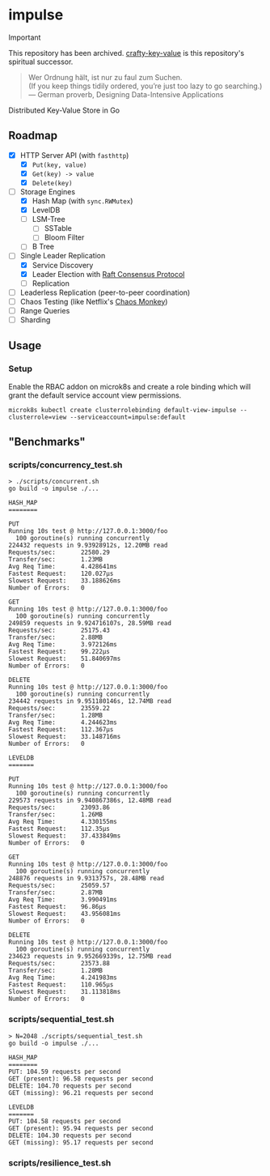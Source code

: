 # impulse

> [!IMPORTANT]
> This repository has been archived. [crafty-key-value](https://github.com/st3v3nmw/crafty-key-value) is this repository's spiritual successor.

> Wer Ordnung hält, ist nur zu faul zum Suchen. \
> (If you keep things tidily ordered, you’re just too lazy to go searching.) \
> — German proverb, Designing Data-Intensive Applications

Distributed Key-Value Store in Go

## Roadmap

- [x] HTTP Server API (with `fasthttp`)
  - [x] `Put(key, value)`
  - [x] `Get(key) -> value`
  - [x] `Delete(key)`
- [ ] Storage Engines
  - [x] Hash Map (with `sync.RWMutex`)
  - [x] LevelDB
  - [ ] LSM-Tree
      - [ ] SSTable
      - [ ] Bloom Filter
  - [ ] B Tree
- [ ] Single Leader Replication
  - [x] Service Discovery
  - [x] Leader Election with [Raft Consensus Protocol](https://raft.github.io/)
  - [ ] Replication
- [ ] Leaderless Replication (peer-to-peer coordination)
- [ ] Chaos Testing (like Netflix's [Chaos Monkey](https://netflix.github.io/chaosmonkey/))
- [ ] Range Queries
- [ ] Sharding

## Usage

### Setup

Enable the RBAC addon on microk8s and create a role binding which will grant the default service account view permissions.

```
microk8s kubectl create clusterrolebinding default-view-impulse --clusterrole=view --serviceaccount=impulse:default
```

## "Benchmarks"

### scripts/concurrency_test.sh

```console
> ./scripts/concurrent.sh
go build -o impulse ./...

HASH_MAP
========

PUT
Running 10s test @ http://127.0.0.1:3000/foo
  100 goroutine(s) running concurrently
224432 requests in 9.93928912s, 12.20MB read
Requests/sec:		22580.29
Transfer/sec:		1.23MB
Avg Req Time:		4.428641ms
Fastest Request:	120.027µs
Slowest Request:	33.188626ms
Number of Errors:	0

GET
Running 10s test @ http://127.0.0.1:3000/foo
  100 goroutine(s) running concurrently
249859 requests in 9.924716107s, 28.59MB read
Requests/sec:		25175.43
Transfer/sec:		2.88MB
Avg Req Time:		3.972126ms
Fastest Request:	99.222µs
Slowest Request:	51.840697ms
Number of Errors:	0

DELETE
Running 10s test @ http://127.0.0.1:3000/foo
  100 goroutine(s) running concurrently
234442 requests in 9.951180146s, 12.74MB read
Requests/sec:		23559.22
Transfer/sec:		1.28MB
Avg Req Time:		4.244623ms
Fastest Request:	112.367µs
Slowest Request:	33.148716ms
Number of Errors:	0

LEVELDB
=======

PUT
Running 10s test @ http://127.0.0.1:3000/foo
  100 goroutine(s) running concurrently
229573 requests in 9.940867386s, 12.48MB read
Requests/sec:		23093.86
Transfer/sec:		1.26MB
Avg Req Time:		4.330155ms
Fastest Request:	112.35µs
Slowest Request:	37.433849ms
Number of Errors:	0

GET
Running 10s test @ http://127.0.0.1:3000/foo
  100 goroutine(s) running concurrently
248876 requests in 9.9313757s, 28.48MB read
Requests/sec:		25059.57
Transfer/sec:		2.87MB
Avg Req Time:		3.990491ms
Fastest Request:	96.86µs
Slowest Request:	43.956081ms
Number of Errors:	0

DELETE
Running 10s test @ http://127.0.0.1:3000/foo
  100 goroutine(s) running concurrently
234623 requests in 9.952669339s, 12.75MB read
Requests/sec:		23573.88
Transfer/sec:		1.28MB
Avg Req Time:		4.241983ms
Fastest Request:	110.965µs
Slowest Request:	31.113818ms
Number of Errors:	0
```

### scripts/sequential_test.sh

```console
> N=2048 ./scripts/sequential_test.sh
go build -o impulse ./...

HASH_MAP
========
PUT: 104.59 requests per second
GET (present): 96.58 requests per second
DELETE: 104.70 requests per second
GET (missing): 96.21 requests per second

LEVELDB
=======
PUT: 104.58 requests per second
GET (present): 95.94 requests per second
DELETE: 104.30 requests per second
GET (missing): 95.17 requests per second
```

### scripts/resilience_test.sh

